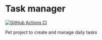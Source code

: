 # Task manager
[![GitHub Actions CI](https://github.com/Artem-Nesterenko2005/Task_manager/actions/workflows/CI.yml/badge.svg)](https://github.com/Artem-Nesterenko2005/Task_manager/actions/workflows/CI.yml)

Pet project to create and manage daily tasks
